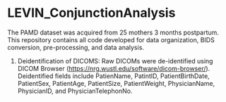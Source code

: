 # LEVIN_ConjunctionAnalysis
The PAMD dataset was acquired from 25 mothers 3 months postpartum. This repository contains all code developed for data organization, BIDS conversion, pre-processing, and data analysis.

1. Deidentification of DICOMS:
Raw DICOMs were de-identified using DICOM Browser (https://nrg.wustl.edu/software/dicom-browser/). Deidentified fields include PatienName, PatintID, PatientBirthDate, PatientSex, PatientAge, PatientSize, PatientWeight, PhysicianName, PhysicianID, and PhysicianTelephonNo.
